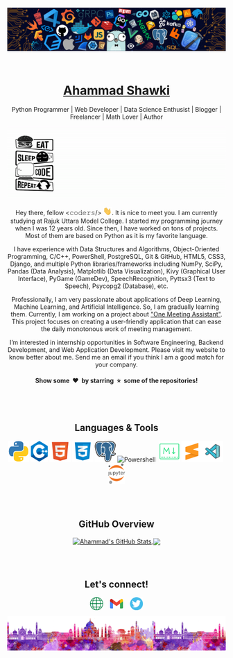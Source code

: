 ![](https://github.com/ahammadshawki8/ahammadshawki8/blob/master/header_.png)

<br>

<h1 align="center"> <a href ="https://ahammadshawki8.github.io/">Ahammad Shawki</a></h1>
<p align="center">Python Programmer | Web Developer | Data Science Enthusist | Blogger | Freelancer | Math Lover | Author</p>
<p align = "center"><img src="https://github.com/ahammadshawki8/ahammadshawki8/blob/master/code.gif"/></p>


<p align="center">Hey there, fellow <𝚌𝚘𝚍𝚎𝚛𝚜/> <img src="https://raw.githubusercontent.com/ABSphreak/ABSphreak/master/gifs/Hi.gif" width="20px">. It is nice to meet you. I am currently studying at Rajuk Uttara Model College. I started my programming journey when I was 12 years old. Since then, I have worked on tons of projects. Most of them are based on Python as it is my favorite language.</a>

<p align="center">I have experience with Data Structures and Algorithms, Object-Oriented Programming, C/C++, PowerShell, PostgreSQL, Git & GitHub, HTML5, CSS3, Django, and multiple Python libraries/frameworks including NumPy, SciPy, Pandas (Data Analysis), Matplotlib (Data Visualization), Kivy (Graphical User Interface), PyGame (GameDev), SpeechRecognition, Pyttsx3 (Text to Speech), Psycopg2 (Database), etc.</p>

<p align="center">Professionally, I am very passionate about applications of Deep Learning, Machine Learning, and Artificial Intelligence. So, I am gradually learning them. Currently, I am working on a project about <a href = "https://github.com/ahammadshawki8/One-Meeting-Assistant">"One Meeting Assistant"</a>. This project focuses on creating a user-friendly application that can ease the daily monotonous work of meeting management.</p>

<p align="center">I’m interested in internship opportunities in Software Engineering, Backend Development, and Web Application Development. Please visit my website to know better about me. Send me an email if you think I am a good match for your company.<br>
  
<h4 align="center">Show some &nbsp;❤️&nbsp; by starring  &nbsp;⭐&nbsp; some of the repositories!</h4>
</p>

<br><br>

<h2 align="center"> Languages & Tools </h2>
<p align="center">
<img src="https://github.com/ahammadshawki8/ahammadshawki8/blob/master/python.png" alt="Python" width="48" height="48"/>&nbsp;<img src="https://github.com/ahammadshawki8/ahammadshawki8/blob/master/cpp.png" alt="C++" width="40" height="48"/>&nbsp;<img src="https://github.com/ahammadshawki8/ahammadshawki8/blob/master/html.svg" alt="HTML" width="48" height="48"/>&nbsp;<img src="https://github.com/ahammadshawki8/ahammadshawki8/blob/master/css.png" alt="CSS" width="48" height="48"/>&nbsp;<img src="https://github.com/ahammadshawki8/ahammadshawki8/blob/master/postgres.png" alt="PostgreSQL" width="48" height="48"/>&nbsp;<img src="https://www.freeiconspng.com/uploads/powershell-icon-9.png" alt="Powershell" width="48" height="48"/>&nbsp;&nbsp;<img src="https://github.com/ahammadshawki8/ahammadshawki8/blob/master/markdown.png" alt="Markdown" width="48" height="48"/>&nbsp;<img src="https://github.com/ahammadshawki8/ahammadshawki8/blob/master/sublime.png" alt="sublime" width="48" height="48"/><img src="https://github.com/ahammadshawki8/ahammadshawki8/blob/master/vscode.png" alt="vscode" width="48" height="48"/>&nbsp;<img src="https://github.com/ahammadshawki8/ahammadshawki8/blob/master/jupyter.png" alt="jupyter" width="40" height="48"/>  </p>


<br><br>

<h2 align="center"> GitHub Overview </h2>
<p align="center">
<a href="https://github.com/ahammadshawki8/github-readme-stats">
  <img align="center" src="https://github-readme-stats.anuraghazra1.vercel.app/api?username=ahammadshawki8&show_icons=true&include_all_commits=true" alt="Ahammad's GitHub Stats" />
</a>
<a href="https://github.com/ahammadshawki8/github-readme-stats">
  <img align="center" src="https://github-readme-stats.anuraghazra1.vercel.app/api/top-langs/?username=ahammadshawki8&layout=compact" />
</a></p>


<br><br>

<h2 align="center"> Let's connect! </h2>
<p align="center">
<a href="https://ahammadshawki8.github.io/"><img align="center" width="30px" src="https://github.com/ahammadshawki8/ahammadshawki8/blob/master/website.png" /></a> &nbsp;&nbsp; <a href="mailto:ahammadshawki8@gmail.com"><img align="center" width="30px" src="https://github.com/ahammadshawki8/ahammadshawki8/blob/master/mail.png" /></a> &nbsp;&nbsp; <a href="https://twitter.com/AhammadShawki8"><img align="center" width="30px" src="https://github.com/ahammadshawki8/ahammadshawki8/blob/master/twitter.png" /></a> </p>

![](https://github.com/ahammadshawki8/ahammadshawki8/blob/master/footer.png)
